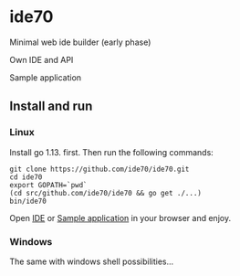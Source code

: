 # ide70

Minimal web ide builder (early phase)

Own IDE and API

Sample application


## Install and run

### Linux

Install go 1.13. first. Then run the following commands:

```
git clone https://github.com/ide70/ide70.git
cd ide70
export GOPATH=`pwd`
(cd src/github.com/ide70/ide70 && go get ./...)
bin/ide70
```

Open [IDE](http://localhost:7080/app/ide/login) or [Sample application](http://localhost:7080/app/airplane/login)
in your browser and enjoy.

### Windows

The same with windows shell possibilities...
